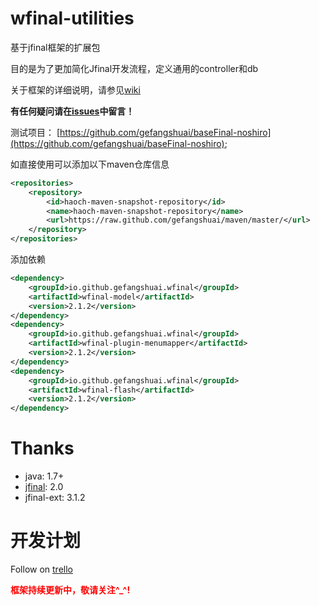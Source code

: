 wfinal-utilities
===========

基于jfinal框架的扩展包

目的是为了更加简化Jfinal开发流程，定义通用的controller和db

关于框架的详细说明，请参见[wiki](https://github.com/gefangshuai/wfinal-utilities/wiki)

**有任何疑问请在[issues](https://github.com/gefangshuai/wfinal-utilities/issues)中留言！**

测试项目：
[https://github.com/gefangshuai/baseFinal-noshiro](https://github.com/gefangshuai/baseFinal-noshiro);

如直接使用可以添加以下maven仓库信息
```xml
<repositories>
    <repository>
        <id>haoch-maven-snapshot-repository</id>
        <name>haoch-maven-snapshot-repository</name>
        <url>https://raw.github.com/gefangshuai/maven/master/</url>
    </repository>
</repositories>
```

添加依赖
```xml
<dependency>
    <groupId>io.github.gefangshuai.wfinal</groupId>
    <artifactId>wfinal-model</artifactId>
    <version>2.1.2</version>
</dependency>
<dependency>
    <groupId>io.github.gefangshuai.wfinal</groupId>
    <artifactId>wfinal-plugin-menumapper</artifactId>
    <version>2.1.2</version>
</dependency>
<dependency>
    <groupId>io.github.gefangshuai.wfinal</groupId>
    <artifactId>wfinal-flash</artifactId>
    <version>2.1.2</version>
</dependency>
```

# Thanks
- java: 1.7+
- [jfinal](http://jfinal.com): 2.0
- jfinal-ext: 3.1.2

# 开发计划
Follow on [trello](https://trello.com/c/2w0GnVut/10--)

<strong style="color: red">框架持续更新中，敬请关注^_^!</strong>